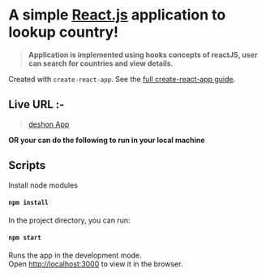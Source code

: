# A simple [React.js](https://reactjs.org) application to lookup country!

> **Application is implemented using hooks concepts of reactJS, user can search for countries and view details.**

Created with `create-react-app`. See the [full create-react-app guide](https://github.com/facebookincubator/create-react-app/blob/master/packages/react-scripts/template/README.md).

## Live URL :-

> [deshon App](https://<ADD_URL>)

**OR your can do the following to run in your local machine**

## Scripts

Install node modules

#### `npm install`

In the project directory, you can run:

#### `npm start`

Runs the app in the development mode.<br>
Open [http://localhost:3000](http://localhost:3000) to view it in the browser.